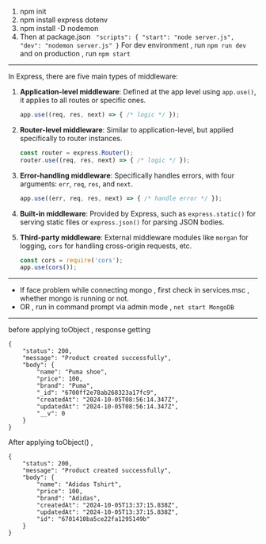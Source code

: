 1. npm init
2.  npm install express dotenv
3. npm install -D nodemon
4. Then at package.json 
   ` "scripts": {
        "start": "node server.js",
        "dev": "nodemon server.js"
    }`
For dev environment , run `npm run dev` and on production , run `npm start`


--------
In Express, there are five main types of middleware:

1. **Application-level middleware**: Defined at the app level using `app.use()`, it applies to all routes or specific ones.
   ```js
   app.use((req, res, next) => { /* logic */ });
   ```

2. **Router-level middleware**: Similar to application-level, but applied specifically to router instances.
   ```js
   const router = express.Router();
   router.use((req, res, next) => { /* logic */ });
   ```

3. **Error-handling middleware**: Specifically handles errors, with four arguments: `err`, `req`, `res`, and `next`.
   ```js
   app.use((err, req, res, next) => { /* handle error */ });
   ```

4. **Built-in middleware**: Provided by Express, such as `express.static()` for serving static files or `express.json()` for parsing JSON bodies.

5. **Third-party middleware**: External middleware modules like `morgan` for logging, `cors` for handling cross-origin requests, etc.
   ```js
   const cors = require('cors');
   app.use(cors());
   ```


------ 
- If face problem while connecting mongo , first check in services.msc , whether mongo is running or not.
- OR , run in command prompt via admin mode , `net start MongoDB`


--- 
before applying toObject , response getting 
```
{
    "status": 200,
    "message": "Product created successfully",
    "body": {
        "name": "Puma shoe",
        "price": 100,
        "brand": "Puma",
        "_id": "6700ff2e78ab268323a17fc9",
        "createdAt": "2024-10-05T08:56:14.347Z",
        "updatedAt": "2024-10-05T08:56:14.347Z",
        "__v": 0
    }
}
```

After applying toObject() , 

```
{
    "status": 200,
    "message": "Product created successfully",
    "body": {
        "name": "Adidas Tshirt",
        "price": 100,
        "brand": "Adidas",
        "createdAt": "2024-10-05T13:37:15.838Z",
        "updatedAt": "2024-10-05T13:37:15.838Z",
        "id": "6701410ba5ce22fa1295149b"
    }
}
```
